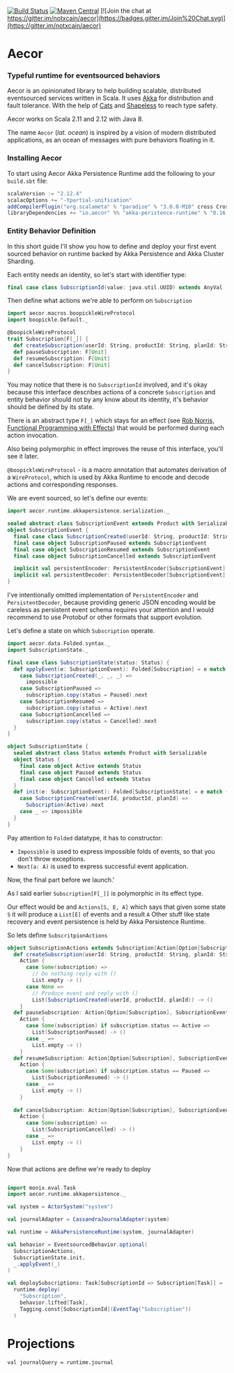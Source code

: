 
[![Build Status](https://img.shields.io/travis/notxcain/aecor/master.svg)](https://travis-ci.org/notxcain/aecor)
[![Maven Central](https://img.shields.io/maven-central/v/io.aecor/aecor-core_2.11.svg)](https://github.com/notxcain/aecor)
[![Join the chat at https://gitter.im/notxcain/aecor](https://badges.gitter.im/Join%20Chat.svg)](https://gitter.im/notxcain/aecor)


# Aecor
### Typeful runtime for eventsourced behaviors

Aecor is an opinionated library to help building scalable, distributed eventsourced services written in Scala. It uses [Akka](https://github.com/akka/akka) for distribution and fault tolerance.
With the help of [Cats](https://github.com/typelevel/cats/) and [Shapeless](https://github.com/milessabin/shapeless) to reach type safety.

Aecor works on Scala 2.11 and 2.12 with Java 8.

The name `Aecor` (_lat. ocean_) is inspired by a vision of modern distributed applications, as an ocean of messages with pure behaviors floating in it.
    
### Installing Aecor

To start using Aecor Akka Persistence Runtime add the following to your `build.sbt` file:

```scala
scalaVersion := "2.12.4"
scalacOptions += "-Ypartial-unification"
addCompilerPlugin("org.scalameta" % "paradise" % "3.0.0-M10" cross CrossVersion.full)
libraryDependencies += "io.aecor" %% "akka-peristence-runtime" % "0.16.0"
```

### Entity Behavior Definition

In this short guide I'll show you how to define and deploy your first event sourced behavior on runtime backed by Akka Persistence and Akka Cluster Sharding.

Each entity needs an identity, so let's start with identifier type:

```scala
final case class SubscriptionId(value: java.util.UUID) extends AnyVal
```

Then define what actions we're able to perform on `Subscription`

```scala
import aecor.macros.boopickleWireProtocol
import boopickle.Default._

@boopickleWireProtocol
trait Subscription[F[_]] {
  def createSubscription(userId: String, productId: String, planId: String): F[Unit]
  def pauseSubscription: F[Unit]
  def resumeSubscription: F[Unit]
  def cancelSubscription: F[Unit]
}
```

You may notice that there is no `SubscriptionId` involved, and it's okay because this interface describes actions of a concrete `Subscription` and entity behavior should not by any know about its identity, it's behavior should be defined by its state.

There is an abstract type `F[_]` which stays for an effect (see [Rob Norris, Functional Programming with Effects](https://www.youtube.com/watch?v=po3wmq4S15A)) that would be performed during each action invocation.

Also being polymorphic in effect improves the reuse of this interface, you'll see it later.

`@boopickleWireProtocol` - is a macro annotation that automates derivation of a `WireProtocol`, which is used by Akka Runtime to encode and decode actions and corresponding responses.

We are event sourced, so let's define our events:

```scala
import aecor.runtime.akkapersistence.serialization._

sealed abstract class SubscriptionEvent extends Product with Serializable
object SubscriptionEvent {
  final case class SubscriptionCreated(userId: String, productId: String, planId: String) extends SubscriptionEvent
  final case object SubscriptionPaused extends SubscriptionEvent
  final case object SubscriptionResumed extends SubscriptionEvent
  final case object SubscriptionCancelled extends SubscriptionEvent

  implicit val persistentEncoder: PersistentEncoder[SubscriptionEvent] = ???
  implicit val persistentDecoder: PersistentDecoder[SubscriptionEvent] = ???
}
```

I've intentionally omitted implementation of `PersistentEncoder` and `PersistentDecoder`, because providing generic JSON encoding would be careless as persistent event schema requires your attention and I would recommend to use Protobuf or other formats that support evolution.

Let's define a state on which `Subscription` operate.

```scala
import aecor.data.Folded.syntax._
import SubscriptionState._

final case class SubscriptionState(status: Status) {
  def applyEvent(e: SubscriptionEvent): Folded[Subscription] = e match {
    case SubscriptionCreated(_, _, _) =>
      impossible
    case SubscriptionPaused =>
      subscription.copy(status = Paused).next
    case SubscriptionResumed =>
      subscription.copy(status = Active).next
    case SubscriptionCancelled =>
      subscription.copy(status = Cancelled).next
  }
}

object SubscriptionState {
  sealed abstract class Status extends Product with Serializable
  object Status {
    final case object Active extends Status
    final case object Paused extends Status
    final case object Cancelled extends Status
  }
  def init(e: SubscriptionEvent): Folded[SubscriptionState] = e match {
    case SubscriptionCreated(userId, productId, planId) =>
      Subscription(Active).next
    case _ => impossible
  }
}

```

Pay attention to `Folded` datatype, it has to constructor:
- `Impossible` is used to express impossible folds of events, so that you don't throw exceptions.
- `Next(a: A)` is used to express successful event application.


Now, the final part before we launch.'

As I said earlier `Subscription[F[_]]` is polymorphic in its effect type.

Our effect would be and `Actions[S, E, A]` which says that given some state `S` it will produce a `List[E]` of events and a result `A`
Other stuff like state recovery and event persistence is held by Akka Persistence Runtime.

So lets define `SubscritpionActions`

```scala
object SubscriptionActions extends Subscription[Action[Option[Subscription], SubscriptionEvent, ?]] {
  def createSubscription(userId: String, productId: String, planId: String): Action[Option[Subscription], SubscriptionEvent, Unit] = 
    Action {
      case Some(subscription) =>
        // Do nothing reply with ()
        List.empty -> ()
      case None =>
        // Produce event and reply with ()
        List(SubscriptionCreated(userId, productId, planId)) -> ()
    }
  def pauseSubscription: Action[Option[Subscription], SubscriptionEvent, Unit] = 
    Action {
      case Some(subscription) if subscription.status == Active =>
        List(SubscriptionPaused) -> ()
      case _ =>
        List.empty -> ()
    }
  def resumeSubscription: Action[Option[Subscription], SubscriptionEvent, Unit] = 
    Action {
      case Some(subscription) if subscription.status == Paused =>
        List(SubscriptionResumed) -> ()
      case _ =>
        List.empty -> ()
    }
   
  def cancelSubscription: Action[Option[Subscription], SubscriptionEvent, Unit] = 
    Action {
      case Some(subscription) =>
        List(SubscriptionCancelled) -> ()
      case _ =>
        List.empty -> ()
    }
}
```

Now that actions are define we're ready to deploy

```scala

import monix.eval.Task
import aecor.runtime.akkapersistence._

val system = ActorSystem("system")

val journalAdapter = CassandraJournalAdapter(system)

val runtime = AkkaPersistenceRuntime(system, journalAdapter)

val behavior = EventsourcedBehavior.optional(
  SubscriptionActions,
  SubscriptionState.init,
  _.applyEvent(_)
)

val deploySubscriptions: Task[SubscriptionId => Subscription[Task]] =
  runtime.deploy(
    "Subscription",
    behavior.lifted[Task],
    Tagging.const[SubscriptionId](EventTag("Subscription"))
  )
```

# Projections

```
val journalQuery = runtime.journal
```
